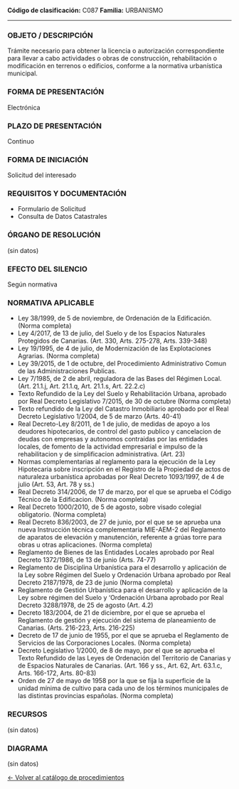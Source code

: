 
**Código de clasificación:** C087
**Familia:** URBANISMO

---

### OBJETO / DESCRIPCIÓN

Trámite necesario para obtener la licencia o autorización correspondiente para llevar a cabo actividades o obras de construcción, rehabilitación o modificación en terrenos o edificios, conforme a la normativa urbanística municipal.

### FORMA DE PRESENTACIÓN

Electrónica

### PLAZO DE PRESENTACIÓN

Continuo

### FORMA DE INICIACIÓN

Solicitud del interesado

### REQUISITOS Y DOCUMENTACIÓN

- Formulario de Solicitud
- Consulta de Datos Catastrales

### ÓRGANO DE RESOLUCIÓN

(sin datos)

### EFECTO DEL SILENCIO

Según normativa

### NORMATIVA APLICABLE

- Ley 38/1999, de 5 de noviembre, de Ordenación de la Edificación. (Norma completa)
- Ley 4/2017, de 13 de julio, del Suelo y de los Espacios Naturales Protegidos de Canarias. (Art. 330, Arts. 275-278, Arts. 339-348)
- Ley 19/1995, de 4 de julio, de Modernización de las Explotaciones Agrarias. (Norma completa)
- Ley 39/2015, de 1 de octubre, del Procedimiento Administrativo Comun de las Administraciones Publicas. 
- Ley 7/1985, de 2 de abril, reguladora de las Bases del Régimen Local. (Art. 21.1.j, Art. 21.1.q, Art. 21.1.s, Art. 22.2.c)
- Texto Refundido de la Ley del Suelo y Rehabilitación Urbana, aprobado por Real Decreto Legislativo 7/2015, de 30 de octubre (Norma completa)
- Texto refundido de la Ley del Catastro Inmobiliario aprobado por el Real Decreto Legislativo 1/2004, de 5 de marzo (Arts. 40-41)
- Real Decreto-Ley 8/2011, de 1 de julio, de medidas de apoyo a los deudores hipotecarios, de control del gasto publico y cancelacion de deudas con empresas y autonomos contraidas por las entidades locales, de fomento de la actividad empresarial e impulso de la rehabilitacion y de simplificacion administrativa. (Art. 23)
- Normas complementarias al reglamento para la ejecución de la Ley Hipotecaria sobre inscripción en el Registro de la Propiedad de actos de naturaleza urbanística aprobadas por Real Decreto 1093/1997, de 4 de julio (Art. 53, Art. 78 y ss.)
- Real Decreto 314/2006, de 17 de marzo, por el que se aprueba el Código Técnico de la Edificacion. (Norma completa)
- Real Decreto 1000/2010, de 5 de agosto, sobre visado colegial obligatorio. (Norma completa)
- Real Decreto 836/2003, de 27 de junio, por el que se se aprueba una nueva Instrucción técnica complementaria MIE-AEM-2 del Reglamento de aparatos de elevación y manutención, referente a grúas torre para obras u otras aplicaciones. (Norma completa)
- Reglamento de Bienes de las Entidades Locales aprobado por Real Decreto 1372/1986, de 13 de junio (Arts. 74-77)
- Reglamento de Disciplina Urbanística para el desarrollo y aplicación de la Ley sobre Régimen del Suelo y Ordenación Urbana aprobado por Real Decreto 2187/1978, de 23 de junio (Norma completa)
- Reglamento de Gestión Urbanística para el desarrollo y aplicación de la Ley sobre régimen del Suelo y ‘Ordenación Urbana aprobado por Real Decreto 3288/1978, de 25 de agosto (Art. 4.2)
- Decreto 183/2004, de 21 de diciembre, por el que se aprueba el Reglamento de gestión y ejecución del sistema de planeamiento de Canarias. (Arts. 216-223, Arts. 216-225)
- Decreto de 17 de junio de 1955, por el que se aprueba el Reglamento de Servicios de las Corporaciones Locales. (Norma completa)
- Decreto Legislativo 1/2000, de 8 de mayo, por el que se aprueba el Texto Refundido de las Leyes de Ordenación del Territorio de Canarias y de Espacios Naturales de Canarias. (Art. 166 y ss., Art. 62, Art. 63.1.c, Arts. 166-172, Arts. 80-83)
- Orden de 27 de mayo de 1958 por la que se fija la superficie de la unidad mínima de cultivo para cada uno de los términos municipales de las distintas provincias españolas. (Norma completa)

### RECURSOS

(sin datos)

### DIAGRAMA

(sin datos)


[← Volver al catálogo de procedimientos](../buscador.md)